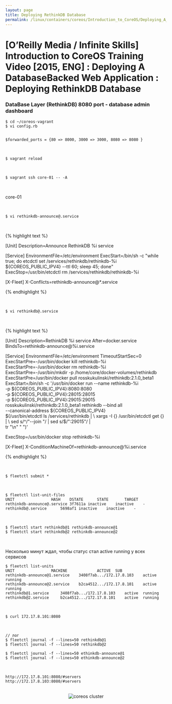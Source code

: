```yaml
---
layout: page
title: Deploying RethinkDB Database
permalink: /linux/containers/coreos/Introduction_to_CoreOS/Deploying_A_DatabaseBacked_Web_Application/Deploying_RethinkDB_Database/
---
```



# [O’Reilly Media / Infinite Skills] Introduction to CoreOS Training Video [2015, ENG] : Deploying A DatabaseBacked Web Application : Deploying RethinkDB Database



### DataBase Layer (RethinkDB) 8080 port - database admin dashboard



    $ cd ~/coreos-vagrant
    $ vi config.rb


    $forwarded_ports = {80 => 8000, 3000 => 3000, 8080 => 8080 }

<br/>

    $ vagrant reload

<br/>

    $ vagrant ssh core-01 -- -A


<br/>

core-01

<br/>

    $ vi rethinkdb-announce@.service

<br/>

{% highlight text %}

[Unit]
Description=Announce RethinkDB %i service

[Service]
EnvironmentFile=/etc/environment
ExecStart=/bin/sh -c "while true; do etcdctl set /services/rethinkdb/rethinkdb-%i ${COREOS_PUBLIC_IPV4} --ttl 60; sleep 45; done"
ExecStop=/usr/bin/etcdctl rm /services/rethinkdb/rethinkdb-%i

[X-Fleet]
X-Conflicts=rethinkdb-announce@*.service

{% endhighlight %}


<br/>

    $ vi rethinkdb@.service

<br/>


{% highlight text %}

[Unit]
Description=RethinkDB %i service
After=docker.service
BindsTo=rethinkdb-announce@%i.service

[Service]
EnvironmentFile=/etc/environment
TimeoutStartSec=0
ExecStartPre=-/usr/bin/docker kill rethinkdb-%i
ExecStartPre=-/usr/bin/docker rm rethinkdb-%i
ExecStartPre=-/usr/bin/mkdir -p /home/core/docker-volumes/rethinkdb
ExecStartPre=/usr/bin/docker pull rosskukulinski/rethinkdb:2.1.0_beta1
ExecStart=/bin/sh -c '/usr/bin/docker run --name rethinkdb-%i   \
 -p ${COREOS_PUBLIC_IPV4}:8080:8080                        \
 -p ${COREOS_PUBLIC_IPV4}:28015:28015                      \
 -p ${COREOS_PUBLIC_IPV4}:29015:29015                      \
 rosskukulinski/rethinkdb:2.1.0_beta1 rethinkdb --bind all \
 --canonical-address ${COREOS_PUBLIC_IPV4}                 \
 $(/usr/bin/etcdctl ls /services/rethinkdb |               \
     xargs -I {} /usr/bin/etcdctl get {} |                 \
     sed s/^/"--join "/ | sed s/$/":29015"/ |              \
     tr "\n" " ")'

ExecStop=/usr/bin/docker stop rethinkdb-%i

[X-Fleet]
X-ConditionMachineOf=rethinkdb-announce@%i.service

{% endhighlight %}

<br/>

    $ fleetctl submit *


<br/>

    $ fleetctl list-unit-files
    UNIT				HASH	DSTATE		STATE		TARGET
    rethinkdb-announce@.service	3f7611a	inactive	inactive	-
    rethinkdb@.service		5698af1	inactive	inactive	-


<br/>

    $ fleetctl start rethinkdb@1 rethinkdb-announce@1
    $ fleetctl start rethinkdb@2 rethinkdb-announce@2


<br/>

Несколько минут ждал, чтобы статус стал active running у всех сервисов

    $ fleetctl list-units
    UNIT				MACHINE				ACTIVE	SUB
    rethinkdb-announce@1.service	3408f7ab.../172.17.8.103	active	running
    rethinkdb-announce@2.service	b2ca4512.../172.17.8.101	active	running
    rethinkdb@1.service		3408f7ab.../172.17.8.103	active	running
    rethinkdb@2.service		b2ca4512.../172.17.8.101	active	running


<br/>

    $ curl 172.17.8.101:8080

<br/>

    // лог
    $ fleetctl journal -f --lines=50 rethinkdb@1
    $ fleetctl journal -f --lines=50 rethinkdb@2

    $ fleetctl journal -f --lines=50 ethinkdb-announce@1
    $ fleetctl journal -f --lines=50 ethinkdb-announce@2


<br/>

    http://172.17.8.101:8080/#servers
    http://172.17.8.103:8080/#servers

<br/>



<div align="center">
    <img src="//files.sysadm.ru/img/linux/containers/coreos/app5.png" border="0" alt="coreos cluster">
</div>
